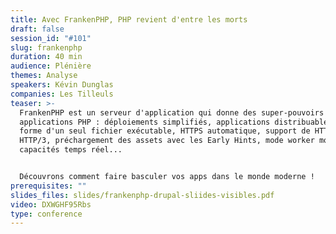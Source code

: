 ```yaml
---
title: Avec FrankenPHP, PHP revient d'entre les morts
draft: false
session_id: "#101"
slug: frankenphp
duration: 40 min
audience: Plénière
themes: Analyse
speakers: Kévin Dunglas
companies: Les Tilleuls
teaser: >-
  FrankenPHP est un serveur d'application qui donne des super-pouvoirs à vos
  applications PHP : déploiements simplifiés, applications distribuables sous
  forme d'un seul fichier exécutable, HTTPS automatique, support de HTTP/2 et
  HTTP/3, préchargement des assets avec les Early Hints, mode worker mode,
  capacités temps réel...


  Découvrons comment faire basculer vos apps dans le monde moderne !
prerequisites: ""
slides_files: slides/frankenphp-drupal-sliides-visibles.pdf
video: DXWGHF95Rbs
type: conference
---
```

